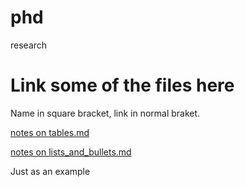 # phd
research

# Link some of the files here
Name in square bracket, link in normal braket.

[notes on tables.md](tables.md)

[notes on lists_and_bullets.md](lists_and_bullets.md)


Just 
as 
an
example
